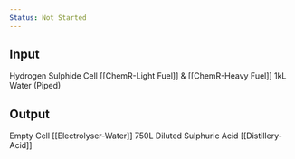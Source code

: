 ```yaml
---
Status: Not Started
---
```

## Input
Hydrogen Sulphide Cell [[ChemR-Light Fuel]] & [[ChemR-Heavy Fuel]]
1kL Water (Piped)
## Output
Empty Cell [[Electrolyser-Water]]
750L Diluted Sulphuric Acid [[Distillery-Acid]]